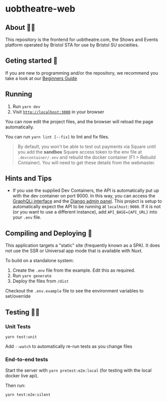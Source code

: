 # uobtheatre-web

## About 🕵️‍♀️

This repository is the frontend for uobtheatre.com, the Shows and Events platform operated by Bristol STA for use by Bristol SU socieities.

## Geting started 🌟

If you are new to programming and/or the repository, we recommend you take a look at our [Beginners Guide](https://github.com/BristolSTA/uobtheatre-web/wiki/Beginners-Guide)

## Running

1. Run `yarn dev`
2. Visit [`http://localhost:3000`](http://localhost:3000) in your browser

You can now edit the project files, and the browser will reload the page automatically.

You can run `yarn lint [--fix]` to lint and fix files.

> By default, you won't be able to test out payments via Square until you add the **sandbox** Square access token to the env file at `.devcontainer/.env` and rebuild the docker container (F1 > Rebuild Container). You will need to get these details from the webmaster.

## Hints and Tips

- If you use the supplied Dev Containers, the API is automatically put up with the dev container on port 9000. In this way, you can access the [GraphQLi interface](localhost:9000/graphql/) and the [Django admin panel](localhost:9000/admin/). This project is setup to automatically expect the API to be running at `localhost:9000`. If it is not (or you want to use a different instance), add `API_BASE={API_URL}` into your `.env` file.

## Compiling and Deploying 🔨

This application targets a "static" site (frequently known as a SPA). It does not use the SSR or Universal app mode that is available with Nuxt.

To build on a standalone system:

1. Create the `.env` file from the example. Edit this as required.
2. Run `yarn generate`
3. Deploy the files from `/dist`

Checkout the `.env.example` file to see the environment variables to set/override

## Testing 👨‍💻

### Unit Tests

```
yarn test:unit
```

Add `--watch` to automatically re-run tests as you change files

### End-to-end tests

Start the server with `yarn pretest:e2e:local` (for testing with the local docker live api).

Then run:

```
yarn test:e2e:silent
```
